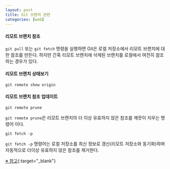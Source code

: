 ```yaml
---
layout: post
title: Git 브랜치 관련
categories: [web]
---
```


#### 리모트 브랜치 참조

`git pull` 또는 `git fetch` 명령을 실행하면 Git은 로컬 저장소에서 리모트 브랜치에 대한 참조를 만든다. 
하지만 간혹 리모트 브랜치에 삭제된 브랜치를 로컬에서 여전히 참조하는 경우가 있다.


#### 리모트 브랜치 상태보기

``` 
git remote show origin
```

#### 리모트 브랜치 참조 업데이트
```
git remote prune
```

`git remote prune`은 리모트 브랜치의 더 이상 유효하지 않은 참조를 깨끗이 지우는 명령어 이다.


```
git fetch -p
```

`git fetch -p` 명령어는 로컬 저장소를 최신 정보로 갱신(리모트 저장소와 동기화)하며 자동적으로 더이상 유효하지 않은 참조를 제거한다.

[※ 참고](https://mylko72.gitbooks.io/git/content/remote/remote_update.html){:target="_blank"}